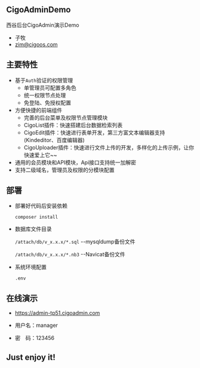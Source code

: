 ## CigoAdminDemo
西谷后台CigoAdmin演示Demo

- 子牧
- zim@cigoos.com

## 主要特性

* 基于`Auth`验证的权限管理
    * 单管理员可配置多角色
    * 统一权限节点处理
    * 免登陆、免授权配置
* 方便快捷的前端组件
    * 完善的后台菜单及权限节点管理模块
    * CigoList插件：快速搭建后台数据检索列表
    * CigoEdit插件：快速进行表单开发，第三方富文本编辑器支持(Kindeditor、百度编辑器)
    * CigoUploader插件：快速进行文件上传的开发，多样化的上传示例，让你快速爱上它~~
* 通用的会员模块和API模块，Api接口支持统一加解密
* 支持二级域名，管理员及权限的分模块配置


## 部署
- 部署好代码后安装依赖

    `composer install`
- 数据库文件目录

    `/attach/db/v_x.x.x/*.sql`   --mysqldump备份文件
    
    `/attach/db/v_x.x.x/*.nb3`   --Navicat备份文件
    
- 系统环境配置

    `.env`

## **在线演示**

- https://admin-tp51.cigoadmin.com

- 用户名：manager
- 密　码：123456

## Just enjoy it!
